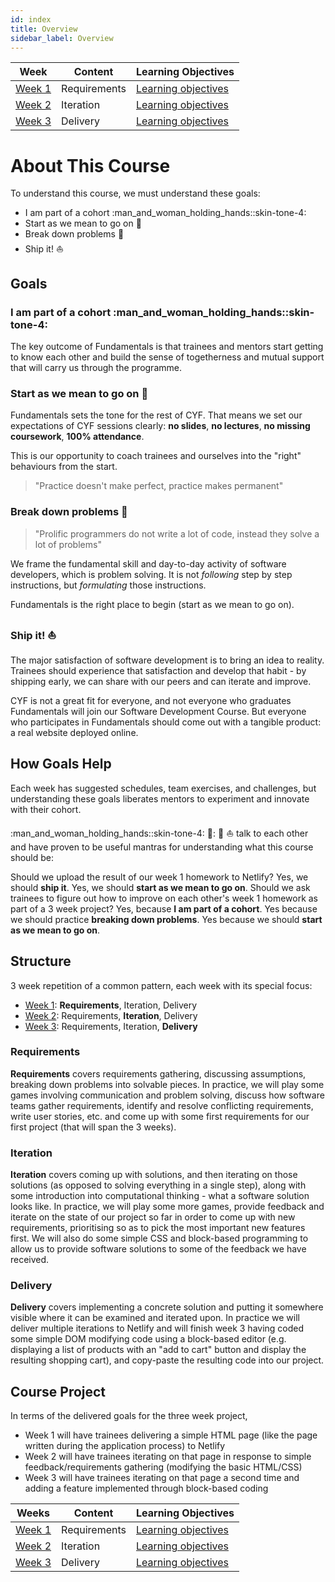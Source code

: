 ```yaml
---
id: index
title: Overview
sidebar_label: Overview
---
```


| Week                          | Content      | Learning Objectives                                    |
| ----------------------------- | ------------ | ------------------------------------------------------ |
| [Week 1](./week-1/session.md) | Requirements | [Learning objectives](./week-1/learning-objectives.md) |
| [Week 2](./week-2/session.md) | Iteration    | [Learning objectives](./week-2/learning-objectives.md) |
| [Week 3](./week-3/session.md) | Delivery     | [Learning objectives](./week-3/learning-objectives.md) |

# About This Course

To understand this course, we must understand these goals:

- I am part of a cohort :man_and_woman_holding_hands::skin-tone-4:
- Start as we mean to go on 🧰
- Break down problems 🧩
- Ship it! :boat:

## Goals

### I am part of a cohort :man_and_woman_holding_hands::skin-tone-4:

The key outcome of Fundamentals is that trainees and mentors start getting to know each other and build the sense of togetherness and mutual support that will carry us through the programme.

### Start as we mean to go on 🧰

Fundamentals sets the tone for the rest of CYF. That means we set our expectations of CYF sessions clearly: **no slides**, **no lectures**, **no missing coursework**, **100% attendance**.

This is our opportunity to coach trainees and ourselves into the "right" behaviours from the start.

> "Practice doesn't make perfect, practice makes permanent"

### Break down problems 🧩

> "Prolific programmers do not write a lot of code, instead they solve a lot of problems"

We frame the fundamental skill and day-to-day activity of software developers, which is problem solving. It is not _following_ step by step instructions, but _formulating_ those instructions.

Fundamentals is the right place to begin (start as we mean to go on).

### Ship it! :boat:

The major satisfaction of software development is to bring an idea to reality. Trainees should experience that satisfaction and develop that habit - by shipping early, we can share with our peers and can iterate and improve.

CYF is not a great fit for everyone, and not everyone who graduates Fundamentals will join our Software Development Course. But everyone who participates in Fundamentals should come out with a tangible product: a real website deployed online.

## How Goals Help

Each week has suggested schedules, team exercises, and challenges, but understanding these goals liberates mentors to experiment and innovate with their cohort.

:man_and_woman_holding_hands::skin-tone-4: 🧰: 🧩 :boat: talk to each other and have proven to be useful mantras for understanding what this course should be:

Should we upload the result of our week 1 homework to Netlify? Yes, we should **ship it**. Yes, we should **start as we mean to go on**. Should we ask trainees to figure out how to improve on each other's week 1 homework as part of a 3 week project? Yes, because **I am part of a cohort**. Yes because we should practice **breaking down problems**. Yes because we should **start as we mean to go on**.

## Structure

3 week repetition of a common pattern, each week with its special focus:

- [Week 1](./week-1/session.md): **Requirements**, Iteration, Delivery
- [Week 2](./week-2/session.md): Requirements, **Iteration**, Delivery
- [Week 3](<(./week-3/session.md)>): Requirements, Iteration, **Delivery**

### Requirements

**Requirements** covers requirements gathering, discussing assumptions, breaking down problems into solvable pieces. In practice, we will play some games involving communication and problem solving, discuss how software teams gather requirements, identify and resolve conflicting requirements, write user stories, etc. and come up with some first requirements for our first project (that will span the 3 weeks).

### Iteration

**Iteration** covers coming up with solutions, and then iterating on those solutions (as opposed to solving everything in a single step), along with some introduction into computational thinking - what a software solution looks like. In practice, we will play some more games, provide feedback and iterate on the state of our project so far in order to come up with new requirements, prioritising so as to pick the most important new features first. We will also do some simple CSS and block-based programming to allow us to provide software solutions to some of the feedback we have received.

### Delivery

**Delivery** covers implementing a concrete solution and putting it somewhere visible where it can be examined and iterated upon. In practice we will deliver multiple iterations to Netlify and will finish week 3 having coded some simple DOM modifying code using a block-based editor (e.g. displaying a list of products with an "add to cart" button and display the resulting shopping cart), and copy-paste the resulting code into our project.

## Course Project

In terms of the delivered goals for the three week project,

- Week 1 will have trainees delivering a simple HTML page (like the page written during the application process) to Netlify
- Week 2 will have trainees iterating on that page in response to simple feedback/requirements gathering (modifying the basic HTML/CSS)
- Week 3 will have trainees iterating on that page a second time and adding a feature implemented through block-based coding

| Weeks                         | Content      | Learning Objectives                                    |
| ----------------------------- | ------------ | ------------------------------------------------------ |
| [Week 1](./week-1/session.md) | Requirements | [Learning objectives](./week-1/learning-objectives.md) |
| [Week 2](./week-2/session.md) | Iteration    | [Learning objectives](./week-2/learning-objectives.md) |
| [Week 3](./week-3/session.md) | Delivery     | [Learning objectives](./week-3/learning-objectives.md) |
